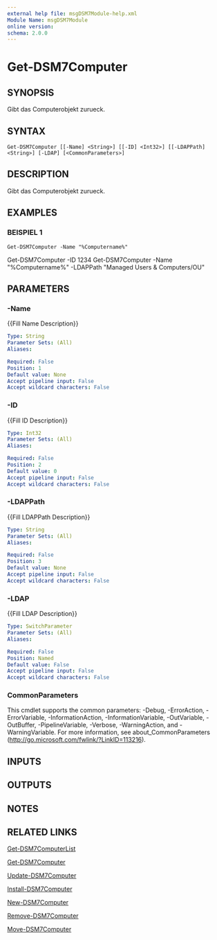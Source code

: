 ```yaml
---
external help file: msgDSM7Module-help.xml
Module Name: msgDSM7Module
online version:
schema: 2.0.0
---
```


# Get-DSM7Computer

## SYNOPSIS
Gibt das Computerobjekt zurueck.

## SYNTAX

```
Get-DSM7Computer [[-Name] <String>] [[-ID] <Int32>] [[-LDAPPath] <String>] [-LDAP] [<CommonParameters>]
```

## DESCRIPTION
Gibt das Computerobjekt zurueck.

## EXAMPLES

### BEISPIEL 1
```
Get-DSM7Computer -Name "%Computername%"
```

Get-DSM7Computer -ID 1234
Get-DSM7Computer -Name "%Computername%" -LDAPPath "Managed Users & Computers/OU"

## PARAMETERS

### -Name
{{Fill Name Description}}

```yaml
Type: String
Parameter Sets: (All)
Aliases:

Required: False
Position: 1
Default value: None
Accept pipeline input: False
Accept wildcard characters: False
```

### -ID
{{Fill ID Description}}

```yaml
Type: Int32
Parameter Sets: (All)
Aliases:

Required: False
Position: 2
Default value: 0
Accept pipeline input: False
Accept wildcard characters: False
```

### -LDAPPath
{{Fill LDAPPath Description}}

```yaml
Type: String
Parameter Sets: (All)
Aliases:

Required: False
Position: 3
Default value: None
Accept pipeline input: False
Accept wildcard characters: False
```

### -LDAP
{{Fill LDAP Description}}

```yaml
Type: SwitchParameter
Parameter Sets: (All)
Aliases:

Required: False
Position: Named
Default value: False
Accept pipeline input: False
Accept wildcard characters: False
```

### CommonParameters
This cmdlet supports the common parameters: -Debug, -ErrorAction, -ErrorVariable, -InformationAction, -InformationVariable, -OutVariable, -OutBuffer, -PipelineVariable, -Verbose, -WarningAction, and -WarningVariable.
For more information, see about_CommonParameters (http://go.microsoft.com/fwlink/?LinkID=113216).

## INPUTS

## OUTPUTS

## NOTES

## RELATED LINKS

[Get-DSM7ComputerList]()

[Get-DSM7Computer]()

[Update-DSM7Computer]()

[Install-DSM7Computer]()

[New-DSM7Computer]()

[Remove-DSM7Computer]()

[Move-DSM7Computer]()

